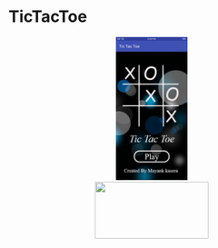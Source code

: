 # TicTacToe


<center><img width="25%" height="25%" src="https://github.com/mayankkasera/TicTacToe/blob/master/output_jBhVrk.gif"></br></center>
  <center><a href="https://play.google.com/store/apps/details?id=happysingh.thehappychat"><img width="200" height="100" src="https://play.google.com/intl/en_us/badges/images/generic/en_badge_web_generic.png"></a></center>
